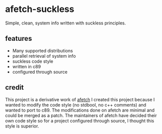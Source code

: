 # afetch-suckless
Simple, clean, system info written with suckless principles.

## features
* Many supported distributions
* parallel retrieval of system info
* suckless code style
* written in c89
* configured through source

## credit
This project is a derivative work of [afetch](https://github.com/13-CF/afetch) I created this project because
I wanted to modify the code style (no stdbool, no c++ comments) and wanted
to port to c89. The modifications done on afetch are minimal and could be
merged as a patch. The maintainers of afetch have decided their own code
style so for a project configured through source, I thought this style
is superior.
